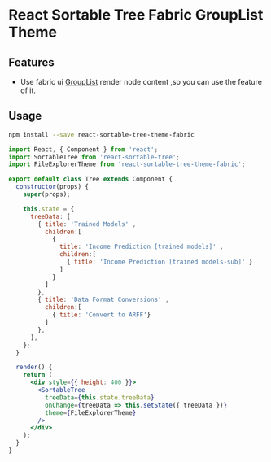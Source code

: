 # React Sortable Tree Fabric GroupList Theme


## Features

- Use fabric ui [GroupList](https://developer.microsoft.com/en-us/fabric/#/controls/web/groupedlist) render node content ,so you can use the feature of it.

## Usage

```sh
npm install --save react-sortable-tree-theme-fabric
```

```jsx
import React, { Component } from 'react';
import SortableTree from 'react-sortable-tree';
import FileExplorerTheme from 'react-sortable-tree-theme-fabric';

export default class Tree extends Component {
  constructor(props) {
    super(props);

    this.state = {
      treeData: [
        { title: 'Trained Models' ,
          children:[
            { 
              title: 'Income Prediction [trained models]' , 
              children:[
                { title: 'Income Prediction [trained models-sub]' }
              ]
            }
          ]
        },
        { title: 'Data Format Conversions' ,
          children:[
            { title: 'Convert to ARFF'}
          ]
        },
      ],
    };
  }

  render() {
    return (
      <div style={{ height: 400 }}>
        <SortableTree
          treeData={this.state.treeData}
          onChange={treeData => this.setState({ treeData })}
          theme={FileExplorerTheme}
        />
      </div>
    );
  }
}
```
